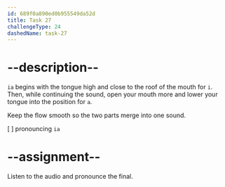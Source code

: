 ```yaml
---
id: 689f0a890ed0b955549da52d
title: Task 27
challengeType: 24
dashedName: task-27
---
```


<!--SPEAKING-->

<!-- (Audio) A: ia -->

# --description--

`ia` begins with the tongue high and close to the roof of the mouth for `i`. Then, while continuing the sound, open your mouth more and lower your tongue into the position for `a`.

Keep the flow smooth so the two parts merge into one sound.

[ ] pronouncing `ia`

# --assignment--

Listen to the audio and pronounce the final.
